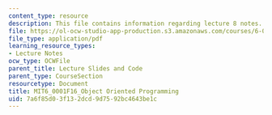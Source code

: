 ```yaml
---
content_type: resource
description: This file contains information regarding lecture 8 notes.
file: https://ol-ocw-studio-app-production.s3.amazonaws.com/courses/6-0001-introduction-to-computer-science-and-programming-in-python-fall-2016/7a6f85d03f132dcd9d7592bc4643be1c_MIT6_0001F16_Lec8.pdf
file_type: application/pdf
learning_resource_types:
- Lecture Notes
ocw_type: OCWFile
parent_title: Lecture Slides and Code
parent_type: CourseSection
resourcetype: Document
title: MIT6_0001F16_Object Oriented Programming
uid: 7a6f85d0-3f13-2dcd-9d75-92bc4643be1c
---
```

